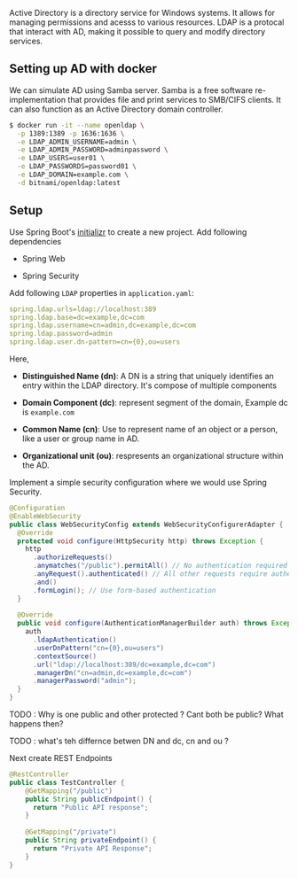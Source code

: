 
Active Directory is a directory service for Windows systems. It allows for managing permissions and acesss to various resources. LDAP is a protocal that interact with AD, making it possible to query and modify directory services.

## Setting up AD with docker

We can simulate AD using Samba server. Samba is a free software re-implementation that provides file and print services to SMB/CIFS clients. It can also function as an Active Directory domain controller.


```bash
$ docker run -it --name openldap \
  -p 1389:1389 -p 1636:1636 \
  -e LDAP_ADMIN_USERNAME=admin \
  -e LDAP_ADMIN_PASSWORD=adminpassword \
  -e LDAP_USERS=user01 \
  -e LDAP_PASSWORDS=password01 \
  -e LDAP_DOMAIN=example.com \
  -d bitnami/openldap:latest
```
## Setup

Use Spring Boot's [initializr](https://start.spring.io/) to create a new project. Add following dependencies

- Spring Web

- Spring Security

Add following `LDAP` properties in `application.yaml`:

```yaml
spring.ldap.urls=ldap://localhost:389
spring.ldap.base=dc=example,dc=com
spring.ldap.username=cn=admin,dc=example,dc=com
spring.ldap.password=admin
spring.ldap.user.dn-pattern=cn={0},ou=users
```

Here, 

- **Distinguished Name (dn)**: A DN is a string that uniquely identifies an entry within the LDAP directory. It's compose of multiple components

- **Domain Component (dc)**: represent segment of the domain, Example dc is `example.com`

- **Common Name (cn)**: Use to represent name of an object or a person, like a user or group name in AD.

- **Organizational unit (ou)**: respresents an organizational structure within the AD.

Implement a simple security configuration where we would use Spring Security. 

```java
@Configuration
@EnableWebSecurity
public class WebSecurityConfig extends WebSecurityConfigurerAdapter {
  @Override
  protected void configure(HttpSecurity http) throws Exception {
    http
      .authorizeRequests()
      .anymatches("/public").permitAll() // No authentication required for /public
      .anyRequest().authenticated() // All other requests require authentication
      .and()
      .formLogin(); // Use form-based authentication
  }
  
  @Override
  public void configure(AuthenticationManagerBuilder auth) throws Exception {
    auth
      .ldapAuthentication()
      .userDnPattern("cn={0},ou=users")
      .contextSource()
      .url("ldap://localhost:389/dc=example,dc=com")
      .managerDn("cn=admin,dc=example,dc=com")
      .managerPassword("admin");
  }
}


```

TODO : Why is one public and other protected ? Cant both be public? What happens then?

TODO : what's teh differnce betwen DN and dc, cn and ou ?

Next create REST Endpoints 

```java
@RestController
public class TestController {
    @GetMapping("/public")
    public String publicEndpoint() {
      return "Public API response";
    }
  
    @GetMapping("/private")
    public String privateEndpoint() {
      return "Private API Response";
    }
}
```
 
 


